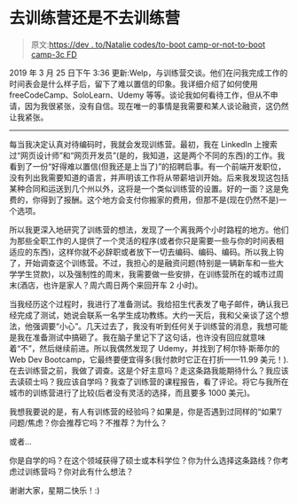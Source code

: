 # 去训练营还是不去训练营

> 原文:[https://dev . to/Natalie codes/to-boot camp-or-not-to-boot camp-3c FD](https://dev.to/nataliecodes/to-bootcamp-or-not-to-bootcamp-3cfd)

2019 年 3 月 25 日下午 3:36 更新:Welp，与训练营交谈。他们在问我完成工作的时间表会是什么样子后，留下了难以置信的印象。我详细介绍了如何使用 freeCodeCamp、SoloLearn、Udemy 等等。谈论我如何看待工作，但从不申请，因为我很紧张，没有自信。现在唯一的事情是我需要和某人谈论融资，这仍然让我紧张。

* * *

每当我决定认真对待编码时，我就会发现训练营。最初，我在 LinkedIn 上搜索过“网页设计师”和“网页开发员”(是的，我知道，这是两个不同的东西)的工作。我看到了一份“好得难以置信(但我还是上当了)”的招聘启事。有一个前端开发职位，没有列出我需要知道的语言，并声明该工作将从带薪培训开始。后来我发现这包括某种合同和运送到几个州以外，这将是一个类似训练营的设置。好的一面？这是免费的，你得到了报酬。这个地方会支付你搬家的费用，但那不是(现在仍然不是)一个选项。

所以我更深入地研究了训练营的想法，发现了一个离我两个小时路程的地方。他们为那些全职工作的人提供了一个灵活的程序(或者你只是需要一些与你的时间表相适应的东西)，这样你就不必辞职或者放下一切去编码、编码、编码。所以我上钩了，开始调查这个训练营。不过，我担心的是融资问题(特别是一辆新车和一些大学学生贷款)，以及强制性的周末，我需要做一些安排，在训练营所在的城市过周末(酒店，也许是家人？周六周日两个来回开车 2 小时)。

当我经历这个过程时，我进行了准备测试。我给招生代表发了电子邮件，确认我已经完成了测试，她说会联系一名学生成功教练。大约一天后，我和父亲谈了这个想法，他强调要“小心”。几天过去了，我没有听到任何关于训练营的消息，我想可能是我在准备测试中搞砸了。我在脑子里记下了这句话，也许没有回应就意味着“不”，然后继续前进。所以我偶然发现了 Udemy，并找到了柯尔特·斯蒂尔的 Web Dev Bootcamp，它最终要便宜得多(我付款时它正在打折——11.99 美元！).在去训练营之前，我做了调查。这是个好主意吗？走这条路我能期待什么？我应该去读硕士吗？我应该自学吗？我查了训练营的课程报告，看了评论。将它与我所在城市的训练营进行了比较(后者没有灵活的选择，而且要多 1000 美元)。

我想我要说的是，有人有训练营的经验吗？如果是，你是否遇到过同样的“如果”/问题/焦虑？你会推荐它吗？不推荐？为什么？

或者...

你是自学的吗？在这个领域获得了硕士或本科学位？你为什么选择这条路线？你考虑过训练营吗？你对此有什么想法？

谢谢大家，星期二快乐！:)